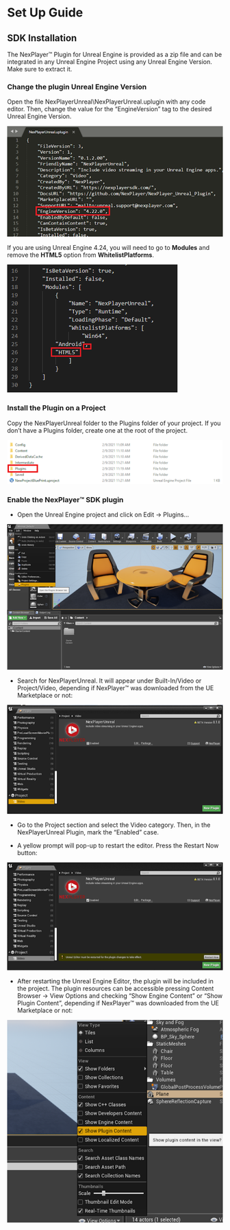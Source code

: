 # Set Up Guide

## SDK Installation

The NexPlayer™ Plugin for Unreal Engine is provided as a zip file and can be integrated in any Unreal Engine Project using any Unreal Engine Version. Make sure to extract it.

### Change the plugin Unreal Engine Version

Open the file NexPlayerUnreal\NexPlayerUnreal.uplugin with any code editor. Then, change the value for the “EngineVersion” tag to the desired Unreal Engine Version.

![](../assets/basic/setup1.png)

If you are using Unreal Engine 4.24, you will need to go to **Modules** and remove the **HTML5** option from **WhitelistPlatforms**.

![](../assets/basic/setup2.png)

### Install the Plugin on a Project

Copy the NexPlayerUnreal folder to the Plugins folder of your project. If you don’t have a Plugins folder, create one at the root of the project.

![](../assets/basic/setup3.png)

### Enable the NexPlayer™ SDK plugin

- Open the Unreal Engine project and click on Edit → Plugins…

![](../assets/basic/setup4.png)

- Search for NexPlayerUnreal. It will appear under Built-In/Video or Project/Video, depending if NexPlayer™ was downloaded from the UE Marketplace or not:

![](../assets/basic/setup5.png)

- Go to the Project section and select the Video category. Then, in the NexPlayerUnreal Plugin, mark the “Enabled” case.

- A yellow prompt will pop-up to restart the editor. Press the Restart Now button:

![](../assets/basic/setup6.png)

- After restarting the Unreal Engine Editor, the plugin will be included in the project. The plugin resources can be accessible pressing Content Browser → View Options and checking “Show Engine Content” or “Show Plugin Content”, depending if NexPlayer™ was downloaded from the UE Marketplace or not:

![](../assets/basic/setup7.png)
